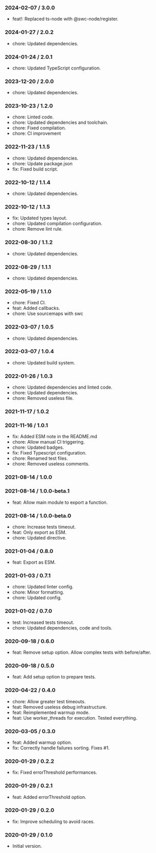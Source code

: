 ### 2024-02-07 / 3.0.0

- feat!: Replaced ts-node with @swc-node/register.

### 2024-01-27 / 2.0.2

- chore: Updated dependencies.

### 2024-01-24 / 2.0.1

- chore: Updated TypeScript configuration.

### 2023-12-20 / 2.0.0

- chore: Updated dependencies.

### 2023-10-23 / 1.2.0

- chore: Linted code.
- chore: Updated dependencies and toolchain.
- chore: Fixed compilation.
- chore: CI improvement

### 2022-11-23 / 1.1.5

- chore: Updated dependencies.
- chore: Update package.json
- fix: Fixed build script.

### 2022-10-12 / 1.1.4

- chore: Updated dependencies.

### 2022-10-12 / 1.1.3

- fix: Updated types layout.
- chore: Updated compilation configuration.
- chore: Remove lint rule.

### 2022-08-30 / 1.1.2

- chore: Updated dependencies.

### 2022-08-29 / 1.1.1

- chore: Updated dependencies.

### 2022-05-19 / 1.1.0

- chore: Fixed CI.
- feat: Added callbacks.
- chore: Use sourcemaps with swc

### 2022-03-07 / 1.0.5

- chore: Updated dependencies.

### 2022-03-07 / 1.0.4

- chore: Updated build system.

### 2022-01-26 / 1.0.3

- chore: Updated dependencies and linted code.
- chore: Updated dependencies.
- chore: Removed useless file.

### 2021-11-17 / 1.0.2


### 2021-11-16 / 1.0.1

- fix: Added ESM note in the README.md
- chore: Allow manual CI triggering.
- chore: Updated badges.
- fix: Fixed Typescript configuration.
- chore: Renamed test files.
- chore: Removed useless comments.

### 2021-08-14 / 1.0.0


### 2021-08-14 / 1.0.0-beta.1

- feat: Allow main module to export a function.

### 2021-08-14 / 1.0.0-beta.0

- chore: Increase tests timeout.
- feat: Only export as ESM.
- chore: Updated directive.

### 2021-01-04 / 0.8.0

- feat: Export as ESM.

### 2021-01-03 / 0.7.1

- chore: Updated linter config.
- chore: Minor formatting.
- chore: Updated config.

### 2021-01-02 / 0.7.0

- test: Increased tests timeout.
- chore: Updated dependencies, code and tools.

### 2020-09-18 / 0.6.0

- feat: Remove setup option. Allow complex tests with before/after.

### 2020-09-18 / 0.5.0

- feat: Add setup option to prepare tests.

### 2020-04-22 / 0.4.0

- chore: Allow greater test timeouts.
- feat: Removed useless debug infrastructure.
- feat: Reimplemented warmup mode.
- feat: Use worker_threads for execution. Tested everything.

### 2020-03-05 / 0.3.0

- feat: Added warmup option.
- fix: Correctly handle failures sorting. Fixes #1.

### 2020-01-29 / 0.2.2

- fix: Fixed errorThreshold performances.

### 2020-01-29 / 0.2.1

- feat: Added errorThreshold option.

### 2020-01-29 / 0.2.0

- fix: Improve scheduling to avoid races.

### 2020-01-29 / 0.1.0

- Initial version.
